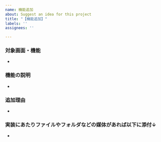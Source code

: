 ```yaml
---
name: 機能追加
about: Suggest an idea for this project
title: "【機能追加】"
labels: ''
assignees: ''

---
```


### 対象画面・機能
-

### 機能の説明
- 

### 追加理由
- 

### 実装にあたりファイルやフォルダなどの媒体があれば以下に添付↓
-
